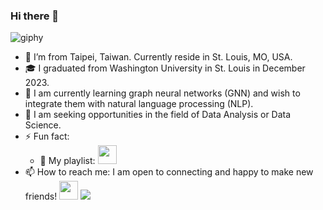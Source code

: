 ### Hi there 👋
![giphy](https://github.com/Amanda-L/Amanda-L/assets/52643725/c955bbe7-195e-434c-93e0-f2bb56d2d266)

- :house_with_garden: I’m from Taipei, Taiwan. Currently reside in St. Louis, MO, USA.
- :mortar_board: I graduated from Washington University in St. Louis in December 2023.
- 🌱 I am currently learning graph neural networks (GNN) and wish to integrate them with natural language processing (NLP).
- 🤔 I am seeking opportunities in the field of Data Analysis or Data Science.
- ⚡ Fun fact:
    - :musical_note: My playlist:
      <a href="https://music.youtube.com/playlist?list=PL9Ln2M3z68HLDS5GDfHFMqQDB6jLsUQ5v&si=SZSmKkc_AjSzcei6">
          <img height="30" src="https://github.com/Amanda-L/Amanda-L/assets/52643725/bfb703d2-bb8c-4548-b188-9a29ad857f14"/>
      </a>
- 📫 How to reach me: I am open to connecting and happy to make new friends! 
<a href="https://www.linkedin.com/in/pei-yu-huang-10702/"><img height="30" src="https://cdn2.iconfinder.com/data/icons/social-icon-3/512/social_style_3_in-306.png"/></a>
<a href="Amanda:h.peiyu@wustl.edu?"><img src="https://img.shields.io/badge/gmail-%23DD0031.svg?&style=for-the-badge&logo=gmail&logoColor=white"/></a>


  

